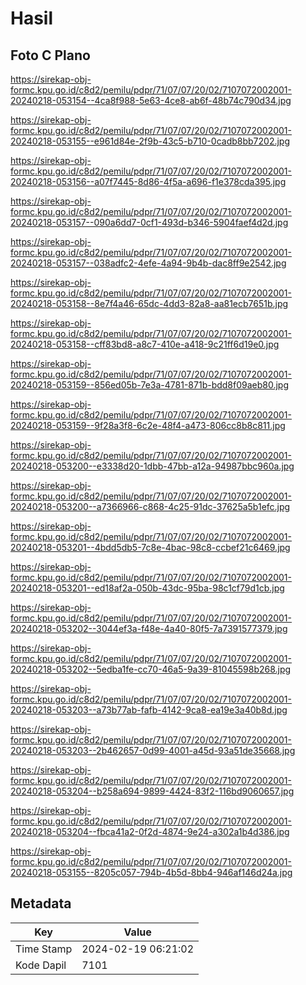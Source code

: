 # Hasil

## Foto C Plano

https://sirekap-obj-formc.kpu.go.id/c8d2/pemilu/pdpr/71/07/07/20/02/7107072002001-20240218-053154--4ca8f988-5e63-4ce8-ab6f-48b74c790d34.jpg

https://sirekap-obj-formc.kpu.go.id/c8d2/pemilu/pdpr/71/07/07/20/02/7107072002001-20240218-053155--e961d84e-2f9b-43c5-b710-0cadb8bb7202.jpg

https://sirekap-obj-formc.kpu.go.id/c8d2/pemilu/pdpr/71/07/07/20/02/7107072002001-20240218-053156--a07f7445-8d86-4f5a-a696-f1e378cda395.jpg

https://sirekap-obj-formc.kpu.go.id/c8d2/pemilu/pdpr/71/07/07/20/02/7107072002001-20240218-053157--090a6dd7-0cf1-493d-b346-5904faef4d2d.jpg

https://sirekap-obj-formc.kpu.go.id/c8d2/pemilu/pdpr/71/07/07/20/02/7107072002001-20240218-053157--038adfc2-4efe-4a94-9b4b-dac8ff9e2542.jpg

https://sirekap-obj-formc.kpu.go.id/c8d2/pemilu/pdpr/71/07/07/20/02/7107072002001-20240218-053158--8e7f4a46-65dc-4dd3-82a8-aa81ecb7651b.jpg

https://sirekap-obj-formc.kpu.go.id/c8d2/pemilu/pdpr/71/07/07/20/02/7107072002001-20240218-053158--cff83bd8-a8c7-410e-a418-9c21ff6d19e0.jpg

https://sirekap-obj-formc.kpu.go.id/c8d2/pemilu/pdpr/71/07/07/20/02/7107072002001-20240218-053159--856ed05b-7e3a-4781-871b-bdd8f09aeb80.jpg

https://sirekap-obj-formc.kpu.go.id/c8d2/pemilu/pdpr/71/07/07/20/02/7107072002001-20240218-053159--9f28a3f8-6c2e-48f4-a473-806cc8b8c811.jpg

https://sirekap-obj-formc.kpu.go.id/c8d2/pemilu/pdpr/71/07/07/20/02/7107072002001-20240218-053200--e3338d20-1dbb-47bb-a12a-94987bbc960a.jpg

https://sirekap-obj-formc.kpu.go.id/c8d2/pemilu/pdpr/71/07/07/20/02/7107072002001-20240218-053200--a7366966-c868-4c25-91dc-37625a5b1efc.jpg

https://sirekap-obj-formc.kpu.go.id/c8d2/pemilu/pdpr/71/07/07/20/02/7107072002001-20240218-053201--4bdd5db5-7c8e-4bac-98c8-ccbef21c6469.jpg

https://sirekap-obj-formc.kpu.go.id/c8d2/pemilu/pdpr/71/07/07/20/02/7107072002001-20240218-053201--ed18af2a-050b-43dc-95ba-98c1cf79d1cb.jpg

https://sirekap-obj-formc.kpu.go.id/c8d2/pemilu/pdpr/71/07/07/20/02/7107072002001-20240218-053202--3044ef3a-f48e-4a40-80f5-7a7391577379.jpg

https://sirekap-obj-formc.kpu.go.id/c8d2/pemilu/pdpr/71/07/07/20/02/7107072002001-20240218-053202--5edba1fe-cc70-46a5-9a39-81045598b268.jpg

https://sirekap-obj-formc.kpu.go.id/c8d2/pemilu/pdpr/71/07/07/20/02/7107072002001-20240218-053203--a73b77ab-fafb-4142-9ca8-ea19e3a40b8d.jpg

https://sirekap-obj-formc.kpu.go.id/c8d2/pemilu/pdpr/71/07/07/20/02/7107072002001-20240218-053203--2b462657-0d99-4001-a45d-93a51de35668.jpg

https://sirekap-obj-formc.kpu.go.id/c8d2/pemilu/pdpr/71/07/07/20/02/7107072002001-20240218-053204--b258a694-9899-4424-83f2-116bd9060657.jpg

https://sirekap-obj-formc.kpu.go.id/c8d2/pemilu/pdpr/71/07/07/20/02/7107072002001-20240218-053204--fbca41a2-0f2d-4874-9e24-a302a1b4d386.jpg

https://sirekap-obj-formc.kpu.go.id/c8d2/pemilu/pdpr/71/07/07/20/02/7107072002001-20240218-053155--8205c057-794b-4b5d-8bb4-946af146d24a.jpg


## Metadata

| Key        | Value               |
| ---------- | ------------------- |
| Time Stamp | 2024-02-19 06:21:02 |
| Kode Dapil | 7101                |



